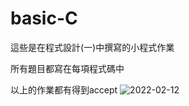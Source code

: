 # basic-C

這些是在程式設計(一)中撰寫的小程式作業

所有題目都寫在每項程式碼中

以上的作業都有得到accept
![2022-02-12](https://user-images.githubusercontent.com/93486960/177051289-3114d9b6-0ca7-4ec0-a905-67f333fb6934.png)
